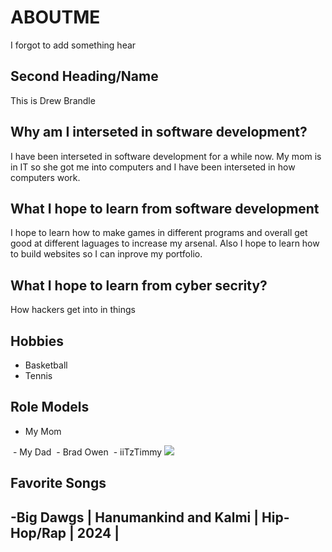 # ABOUTME

I forgot to add something hear

## Second Heading/Name

This is Drew Brandle

## Why am I interseted in software development?

I have been interseted in software development for a while now. My mom is in IT so she got me into computers and I have been interseted in how computers work.

## What I hope to learn from software development

I hope to learn how to make games in different programs and overall get good at different laguages to increase my arsenal. Also I hope to learn how to build websites so I can inprove my portfolio.

## What I hope to learn from cyber secrity?

How hackers get into in things

## Hobbies

- Basketball
- Tennis
  
## Role Models
- My Mom
<img src = "">
- My Dad
<img src = "">
- Brad Owen
<img src = "">
- iiTzTimmy
<img src = "https://github.com/user-attachments/assets/1b59966a-69f1-444a-bedd-e2e45a686dac">

## Favorite Songs
-Big Dawgs | Hanumankind and Kalmi | Hip-Hop/Rap | 2024 |
-
